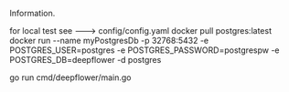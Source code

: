 Information.

for local test see ---> config/config.yaml 
docker pull postgres:latest
docker run
    --name myPostgresDb
    -p 32768:5432
    -e POSTGRES_USER=postgres
    -e POSTGRES_PASSWORD=postgrespw
    -e POSTGRES_DB=deepflower
    -d postgres

go run cmd/deepflower/main.go